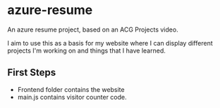 # azure-resume
An azure resume project, based on an ACG Projects video.

I aim to use this as a basis for my website where I can display different projects I'm working on and things that I have learned.

## First Steps

- Frontend folder contains the website
- main.js contains visitor counter code.
